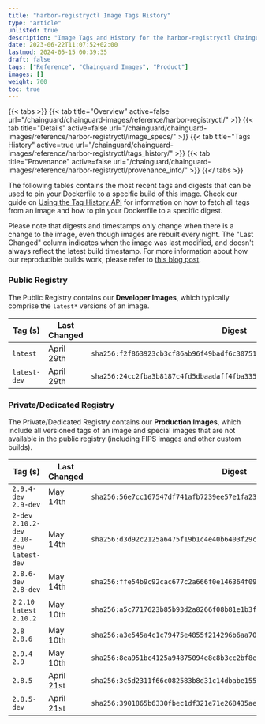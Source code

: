 ```yaml
---
title: "harbor-registryctl Image Tags History"
type: "article"
unlisted: true
description: "Image Tags and History for the harbor-registryctl Chainguard Image"
date: 2023-06-22T11:07:52+02:00
lastmod: 2024-05-15 00:39:35
draft: false
tags: ["Reference", "Chainguard Images", "Product"]
images: []
weight: 700
toc: true
---
```


{{< tabs >}}
{{< tab title="Overview" active=false url="/chainguard/chainguard-images/reference/harbor-registryctl/" >}}
{{< tab title="Details" active=false url="/chainguard/chainguard-images/reference/harbor-registryctl/image_specs/" >}}
{{< tab title="Tags History" active=true url="/chainguard/chainguard-images/reference/harbor-registryctl/tags_history/" >}}
{{< tab title="Provenance" active=false url="/chainguard/chainguard-images/reference/harbor-registryctl/provenance_info/" >}}
{{</ tabs >}}

The following tables contains the most recent tags and digests that can be used to pin your Dockerfile to a specific build of this image. Check our guide on [Using the Tag History API](/chainguard/chainguard-images/using-the-tag-history-api/) for information on how to fetch all tags from an image and how to pin your Dockerfile to a specific digest.

Please note that digests and timestamps only change when there is a change to the image, even though images are rebuilt every night. The "Last Changed" column indicates when the image was last modified, and doesn't always reflect the latest build timestamp. For more information about how our reproducible builds work, please refer to [this blog post](https://www.chainguard.dev/unchained/reproducing-chainguards-reproducible-image-builds).

### Public Registry
The Public Registry contains our **Developer Images**, which typically comprise the `latest*` versions of an image.

| Tag (s)       | Last Changed | Digest                                                                    |
|---------------|--------------|---------------------------------------------------------------------------|
|  `latest`     | April 29th   | `sha256:f2f863923cb3cf86ab96f49badf6c3075111549db04d3b2244056278ad30a6ba` |
|  `latest-dev` | April 29th   | `sha256:24cc2fba3b8187c4fd5dbaadaff4fba33554bd9e9f7c460ff5aa951e2143f75f` |


### Private/Dedicated Registry
The Private/Dedicated Registry contains our **Production Images**, which include all versioned tags of an image and special images that are not available in the public registry (including FIPS images and other custom builds).

| Tag (s)                                       | Last Changed | Digest                                                                    |
|-----------------------------------------------|--------------|---------------------------------------------------------------------------|
|  `2.9.4-dev` `2.9-dev`                        | May 14th     | `sha256:56e7cc167547df741afb7239ee57e1fa2303fa861eb7dbb8bf2eb9ba58b8f9de` |
|  `2-dev` `2.10.2-dev` `2.10-dev` `latest-dev` | May 14th     | `sha256:d3d92c2125a6475f19b1c4e40b6403f29c4a402d45742c9f8bfa884ce9311292` |
|  `2.8.6-dev` `2.8-dev`                        | May 14th     | `sha256:ffe54b9c92cac677c2a666f0e146364f09a6747168608e996e596e59db6af33f` |
|  `2` `2.10` `latest` `2.10.2`                 | May 10th     | `sha256:a5c7717623b85b93d2a8266f08b81e1b3f09825a90d8716c49c6414d8fe8d6f8` |
|  `2.8` `2.8.6`                                | May 10th     | `sha256:a3e545a4c1c79475e4855f214296b6aa703a4c7bde0e50134f1a0e671139f41d` |
|  `2.9.4` `2.9`                                | May 10th     | `sha256:8ea951bc4125a94875094e8c8b3cc2bf8e9da39f3b7d0bf4351ae0b1193a0a9e` |
|  `2.8.5`                                      | April 21st   | `sha256:3c5d2311f66c082583b8d31c14dbabe155fa33a32eed4b094b849b0fe4afc02f` |
|  `2.8.5-dev`                                  | April 21st   | `sha256:3901865b6330fbec1df321e71e268435ae64bfb2dcfe85a91c5bda3794c14269` |

